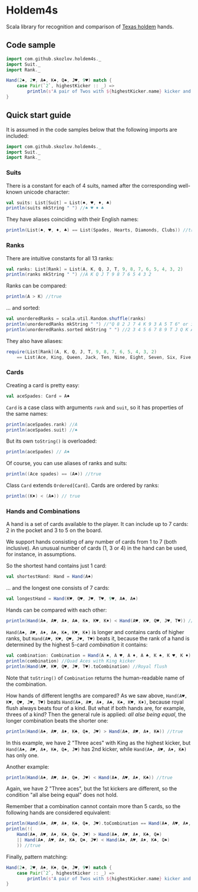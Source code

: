 # Holdem4s

Scala library for recognition and comparison of [Texas holdem](https://en.wikipedia.org/wiki/Texas_hold_%27em) hands.

## Code sample

```scala
import com.github.skozlov.holdem4s._
import Suit._
import Rank._

Hand(2♠, 2♥, A♠, K♠, Q♠, J♥, 9♥) match {
	case Pair(`2`, highestKicker :: _) =>
		println(s"A pair of Twos with ${highestKicker.name} kicker and so on") //A pair of Twos with Ace kicker and so on
}
```

## Quick start guide

It is assumed in the code samples below that the following imports are included:

```scala
import com.github.skozlov.holdem4s._
import Suit._
import Rank._
```

### Suits

There is a constant for each of 4 suits, named after the corresponding well-known unicode character:

```scala
val suits: List[Suit] = List(♠, ♥, ♦, ♣)
println(suits mkString " ") //♠ ♥ ♦ ♣
```

They have aliases coinciding with their English names:

```scala
println(List(♠, ♥, ♦, ♣) == List(Spades, Hearts, Diamonds, Clubs)) //true
```

### Ranks

There are intuitive constants for all 13 ranks:

```scala
val ranks: List[Rank] = List(A, K, Q, J, T, 9, 8, 7, 6, 5, 4, 3, 2)
println(ranks mkString " ") //A K Q J T 9 8 7 6 5 4 3 2
```

Ranks can be compared:

```scala
println(A > K) //true
```

... and sorted:

```scala
val unorderedRanks = scala.util.Random.shuffle(ranks)
println(unorderedRanks mkString " ") //"Q 8 2 J 7 4 K 9 3 A 5 T 6" or in another order
println(unorderedRanks.sorted mkString " ") //2 3 4 5 6 7 8 9 T J Q K A
```

They also have aliases:

```scala
require(List[Rank](A, K, Q, J, T, 9, 8, 7, 6, 5, 4, 3, 2)
	== List(Ace, King, Queen, Jack, Ten, Nine, Eight, Seven, Six, Five, Four, Three, Two))
```

### Cards

Creating a card is pretty easy:

```scala
val aceSpades: Card = A♠
```

`Card` is a case class with arguments `rank` and `suit`, so it has properties of the same names:

```scala
println(aceSpades.rank) //A
println(aceSpades.suit) //♠
```

But its own `toString()` is overloaded:

```scala
println(aceSpades) // A♠
```

Of course, you can use aliases of ranks and suits:

```scala
println((Ace spades) == (A♠)) //true
```

Class `Card` extends `Ordered[Card]`. Cards are ordered by ranks:

```scala
println((K♦) < (A♠)) // true
```

### Hands and Combinations

A hand is a set of cards available to the player.
It can include up to 7 cards: 2 in the pocket and 3 to 5 on the board.

We support hands consisting of any number of cards from 1 to 7 (both inclusive).
An unusual number of cards (1, 3 or 4) in the hand can be used, for instance, in assumptions.

So the shortest hand contains just 1 card:

```scala
val shortestHand: Hand = Hand(A♠)
```

... and the longest one consists of 7 cards:

```scala
val longestHand = Hand(K♥, Q♥, J♥, T♥, 9♥, A♣, A♠)
```

Hands can be compared with each other:

```scala
println(Hand(A♠, A♥, A♦, A♣, K♠, K♥, K♦) < Hand(A♥, K♥, Q♥, J♥, T♥)) //true
```

`Hand(A♠, A♥, A♦, A♣, K♠, K♥, K♦)` is longer and contains cards of higher ranks,
but `Hand(A♥, K♥, Q♥, J♥, T♥)` beats it,
because the rank of a hand is determined by the highest 5-card _combination_ it contains:

```scala
val combination: Combination = Hand(A ♠, A ♥, A ♦, A ♣, K ♠, K ♥, K ♦).toCombination
println(combination) //Quad Aces with King kicker
println(Hand(A♥, K♥, Q♥, J♥, T♥).toCombination) //Royal flush
```

Note that `toString()` of `Combination` returns the human-readable name of the combination.

How hands of different lengths are compared?
As we saw above, `Hand(A♥, K♥, Q♥, J♥, T♥)` beats `Hand(A♠, A♥, A♦, A♣, K♠, K♥, K♦)`,
because royal flush always beats four of a kind.
But what if both hands are, for example, threes of a kind?
Then the general rule is applied: _all alse being equal_, the longer combination beats the shorter one:

```scala
println(Hand(A♠, A♥, A♦, K♣, Q♠, J♥) > Hand(A♠, A♥, A♦, K♣)) //true
```

In this example, we have 2 "Three aces" with King as the highest kicker, 
but `Hand(A♠, A♥, A♦, K♣, Q♠, J♥)` has 2nd kicker, while `Hand(A♠, A♥, A♦, K♣)` has only one.

Another example:

```scala
println(Hand(A♠, A♥, A♦, Q♠, J♥) < Hand(A♠, A♥, A♦, K♣)) //true
```

Again, we have 2 "Three aces", but the 1st kickers are different, so the condition "all alse being equal" does not hold.

Remember that a combination cannot contain more than 5 cards, so the following hands are considered equivalent:

```scala
println(Hand(A♠, A♥, A♦, K♣, Q♠, J♥).toCombination == Hand(A♠, A♥, A♦, K♣, Q♠).toCombination) //true
println(!(
	Hand(A♠, A♥, A♦, K♣, Q♠, J♥) > Hand(A♠, A♥, A♦, K♣, Q♠)
	|| Hand(A♠, A♥, A♦, K♣, Q♠, J♥) < Hand(A♠, A♥, A♦, K♣, Q♠)
	)) //true
```

Finally, pattern matching:

```scala
Hand(2♠, 2♥, A♠, K♠, Q♠, J♥, 9♥) match {
	case Pair(`2`, highestKicker :: _) =>
		println(s"A pair of Twos with ${highestKicker.name} kicker and so on") //A pair of Twos with Ace kicker and so on
}
```